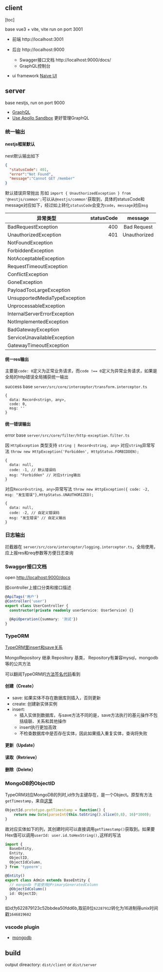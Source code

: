 ## client

[toc]

base vue3 + vite, vite run on port 3001

- 前端 http://localhost:3001
- 后台 http://localhost:9000
  - Swagger接口文档 http://localhost:9000/docs/
  - GraphQL控制台 

- ui framework [Naive UI](https://www.naiveui.com/zh-CN/os-theme/components/input)
## server
base nestjs, run on port 9000

- [GraphQL](https://docs.nestjs.com/graphql/quick-start)
- [Use Apollo Sandbox](https://www.apollographql.com/blog/announcement/platform/apollo-sandbox-an-open-graphql-ide-for-local-development/) 更好管理GraphQL

### 统一输出

#### nestjs框架默认
nest默认输出如下
```json
{
  "statusCode": 401,
  "error":"Not Found",
  "message":"Cannot GET /member"
}
```
默认错误异常抛出
形如 `import { UnauthorizedException } from '@nestjs/common';`可以从`@nestjs/common'`获取到，具体的statusCode和message对应如下，经过如上转化`statusCode`会变为`code`，`message`对应`msg`

| 异常类型        | statusCode   |  message  |
| --------   | -----:  | :----:  |
|BadRequestException| 400| Bad Request|
|UnauthorizedException  | 401| Unauthorized|
|NotFoundException| | |
|ForbiddenException| | |
|NotAcceptableException| | |
|RequestTimeoutException| | |
|ConflictException| | |
|GoneException| | |
|PayloadTooLargeException| | |
|UnsupportedMediaTypeException| | |
|UnprocessableException| | |
|InternalServerErrorException| | |
|NotImplementedException| | |
|BadGatewayException| | |
|ServiceUnavailableException| | |
|GatewayTimeoutException| | |

#### 统一res输出
主要是`code: 0`定义为正常业务请求，而`code !== 0`定义为异常业务请求，如果是全局的http错误全局捕获统一输出

success base `server/src/core/interceptor/transform.interceptor.ts`
```base
{
  data: Record<strign, any>,
  code: 0,
  msg: ''
}
```

#### 统一错误输出
error base `server/src/core/filter/http-exception.filter.ts`

因 `HttpException` 类型支持 `string | Record<string, any>`
对应`string`异常写法 `throw new HttpException('Forbidden', HttpStatus.FORBIDDEN);`
```base
{
  data: null,
  code: -1, // 默认错误码
  msg: "Forbidden" // 对应string输出
}
```

对应`Record<string, any>`异常写法 `throw new HttpException({ code: -2, msg: "发生错误"},HttpStatus.UNAUTHORIZED);`
```base
{
  data: null,
  code: -2, // 自定义错误码
  msg: "发生错误" // 自定义输出
}
```


### 日志输出
拦截器在 `server/src/core/interceptor/logging.interceptor.ts`，全局使用，应上报res和req参数等方便日志查询

### Swagger接口文档

open [http://localhost:9000/docs](http://localhost:9000/docs)

挂controller上接口分类和接口描述
```ts
@ApiTags('用户')
@Controller('user')
export class UserController {
  constructor(private readonly userService: UserService) {}

  @ApiOperation({summary: '测试'})
}
```

### TypeORM 
[TypeORM里insert和save关系](https://stackoverflow.com/questions/69642819/what-the-difference-between-save-and-insert-when-wanting-to-create-new-record-in)

MongoRepository 继承 Repository 基类， Repository有兼容mysql，mongodb等的公共方法

可以翻阅TypeORM的[方法签名代码](https://github.com/typeorm/typeorm/blob/master/src/repository/MongoRepository.ts)看到

#### 创建（Create）
- save: 如果实体不存在数据库则插入，否则更新
- create: 创建新实体实例
- insert: 
  - 插入实体到数据库，与save方法不同的是，save方法执行的基元操作不包括级联、关系和其他操作
  - insert执行更加高效
  - 不检查数据库中是否存在实体，因此如果插入重复实体，查询将失败

#### 更新（Update）

#### 读取（Retrieve）

#### 删除（Delete）
### MongoDB的ObjectID

TypeORM对应MongoDB的列时,id作为主键存在，是一个Object。原型有方法`getTimestamp`，来自[这里](https://stackoverflow.com/questions/7327296/how-do-i-extract-the-created-date-out-of-a-mongo-objectid)

```js
ObjectId.prototype.getTimestamp = function() {
    return new Date(parseInt(this.toString().slice(0,8), 16)*1000);
}
```

故对应实体如下的列，其创建时间可以直接调用`getTimestamp()`获取到。如果要Hex值可以调用`userId: user.id.toHexString(),`这样的写法

```ts
import {
  BaseEntity,
  Entity,
  ObjectID,
  ObjectIdColumn,
} from 'typeorm';

@Entity()
export class Admin extends BaseEntity {
  // mongodb 不能使用@PrimaryGeneratedColumn
  @ObjectIdColumn()
  id: ObjectID;
}
```

如id为622879123c52bbdea50fdd6b,取前8位`62287912`转化为16进制得unix时间戳`1646819602`

### vscode plugin

- [mongodb](https://marketplace.visualstudio.com/items?itemName=mongodb.mongodb-vscode)

## build
output direactory: `dist/client` or `dist/server`
